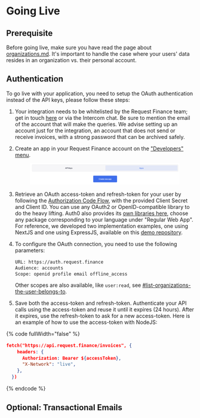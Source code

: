 # Going Live

## Prerequisite

Before going live, make sure you have read the page about [organizations.md](organizations.md "mention"). It's important to handle the case where your users' data resides in an organization vs. their personal account.

## Authentication

To go live with your application, you need to setup the OAuth authentication instead of the API keys, please follow these steps:&#x20;

1. Your integration needs to be whitelisted by the Request Finance team; get in touch [here](mailto:support@request.finance) or via the Intercom chat. Be sure to mention the email of the account that will make the queries. We advise setting up an account just for the integration, an account that does not send or receive invoices, with a strong password that can be archived safely.
2.  Create an app in your Request Finance account on the ["Developers" menu](https://app.request.finance/developers/apps).

    <figure><img src=".gitbook/assets/image (2).png" alt=""><figcaption></figcaption></figure>
3. Retrieve an OAuth access-token and refresh-token for your user by following the [Authorization Code Flow](https://auth0.com/docs/get-started/authentication-and-authorization-flow/authorization-code-flow), with the provided Client Secret and Client ID. You can use any OAuth2 or OpenID-compatible library to do the heavy lifting. Auth0 also provides its [own libraries here](https://auth0.com/docs/quickstart/webapp), choose any package corresponding to your language under "Regular Web App". For reference, we developed two implementation examples, one using NextJS and one using ExpressJS, available on this [demo repository](https://github.com/RequestNetwork/demo-api).
4.  To configure the OAuth connection, you need to use the following parameters:

    ```
    URL: https://auth.request.finance
    Audience: accounts
    Scope: openid profile email offline_access
    ```

    Other scopes are also available, like `user:read`, see [#list-organizations-the-user-belongs-to](organizations.md#list-organizations-the-user-belongs-to "mention").
5. Save both the access-token and refresh-token. Authenticate your API calls using the access-token and reuse it until it expires (24 hours). After it expires, use the refresh-token to ask for a new access-token. Here is an example of how to use the access-token with NodeJS:

{% code fullWidth="false" %}
```json
fetch("https://api.request.finance/invoices", {
    headers: {
      Authorization: Bearer ${accessToken},
      "X-Network": "live",
    },
  })
```
{% endcode %}

## Optional: Transactional Emails
